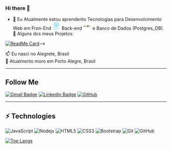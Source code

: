 ### Hi there 👋

- 🌱 Eu Atualmente estou aprendento Tecnologias para Desenvolvimento Web em Fron-End <img src="https://raw.githubusercontent.com/devicons/devicon/master/icons/react/react-original-wordmark.svg" alt="react" width="25" height="25" /> Back-end <img src="https://raw.githubusercontent.com/devicons/devicon/master/icons/nodejs/nodejs-original-wordmark.svg" alt="nodejs" width="25" height="25" />
 e Banco de Dados (Postgres_DB).
🚀 Alguns dos meus Projetos:

[![ReadMe Card](https://github-readme-stats.vercel.app/api/pin/?username=elefantinhos2&repo=projeto-NetFlix)](https://github.com/elefantinhos2/projeto-NetFlix)-->

<!-- 🔭 I’m currently working on a Project in Angular and another Project with MongoDb and NodeJS:

[![ReadMe Card](https://github-readme-stats.vercel.app/api/pin/?username=minoveaz&repo=angular-web-portfolio)](https://github.com/minoveaz/angular-web-portfolio)

[![ReadMe Card](https://github-readme-stats.vercel.app/api/pin/?username=minoveaz&repo=node-app)](https://github.com/minoveaz/node-app)-->


<!--  🤖 I work in Deloitte Robotics Spain

- :bar_chart: I love Stats and make cool Dashboards-->

<p> 
📫  Eu nasci no Alegrete, Brasil  
<br>
📌  Atualmento moro em Porto Alegre, Brasil 
</p>

<hr>

## Follow Me


[![Gmail Badge](https://img.shields.io/badge/-douglasramires01@gmail.com-c14438?style=flat-square&logo=Gmail&logoColor=white&link=mailto:douglasramires01@gmail.com)](mailto:douglasramires01@gmail.com)
[![Linkedin Badge](https://img.shields.io/badge/-douglasramires-blue?style=flat-square&logo=Linkedin&logoColor=white&link=https://www.linkedin.com/in/douglasramires/)](https://www.linkedin.com/in/douglasramires/)
[![GitHub](https://img.shields.io/badge/-GitHub-181717?style=flat-square&logo=github&logoColor=white&link=https://github.com/elefantinhos2)](https://github.com/elefantinhos2)

<hr>

## ⚡ Technologies

![JavaScript](https://img.shields.io/badge/-JavaScript-black?style=flat-square&logo=javascript)
![Nodejs](https://img.shields.io/badge/-Nodejs-black?style=flat-square&logo=Node.js)
![HTML5](https://img.shields.io/badge/-HTML5-E34F26?style=flat-square&logo=html5&logoColor=white)
![CSS3](https://img.shields.io/badge/-CSS3-1572B6?style=flat-square&logo=css3)
![Bootstrap](https://img.shields.io/badge/-Bootstrap-563D7C?style=flat-square&logo=bootstrap)
![Git](https://img.shields.io/badge/-Git-black?style=flat-square&logo=git)
![GitHub](https://img.shields.io/badge/-GitHub-181717?style=flat-square&logo=github)

[![Top Langs](https://github-readme-stats.vercel.app/api/top-langs/?username=elefantinhos2&layout=compact)](https://github.com/anuraghazra/github-readme-stats)

<!--
**elefantinhos2/elefantinhos2** is a ✨ _special_ ✨ repository because its `README.md` (this file) appears on your GitHub profile.

Here are some ideas to get you started:

- 🔭 I’m currently working on ...
- 🌱 I’m currently learning ...
- 👯 I’m looking to collaborate on ...
- 🤔 I’m looking for help with ...
- 💬 Ask me about ...
- 📫 How to reach me: ...
- 😄 Pronouns: ...
- ⚡ Fun fact: ...
-->
